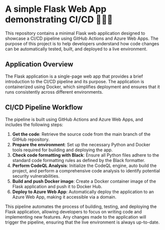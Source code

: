 # A simple Flask Web App demonstrating CI/CD 🚀🔧🔄

This repository contains a minimal Flask web application designed to showcase a CI/CD pipeline using GitHub Actions and Azure Web Apps. The purpose of this project is to help developers understand how code changes can be automatically tested, built, and deployed to a live environment.

## Application Overview

The Flask application is a single-page web app that provides a brief introduction to the CI/CD pipeline and its purpose. The application is containerized using Docker, which simplifies deployment and ensures that it runs consistently across different environments.

## CI/CD Pipeline Workflow

The pipeline is built using GitHub Actions and Azure Web Apps, and includes the following steps:

1. **Get the code**: Retrieve the source code from the main branch of the GitHub repository.
2. **Prepare the environment**: Set up the necessary Python and Docker tools required for building and deploying the app.
3. **Check code formatting with Black**: Ensure all Python files adhere to the standard code formatting rules as defined by the Black formatter.
4. **Perform CodeQL Analysis**: Initialize the CodeQL engine, auto build the project, and perform a comprehensive code analysis to identify potential security vulnerabilities.
5. **Build and push Docker image**: Create a Docker container image of the Flask application and push it to Docker Hub.
6. **Deploy to Azure Web App**: Automatically deploy the application to an Azure Web App, making it accessible via a domain.


This pipeline automates the process of building, testing, and deploying the Flask application, allowing developers to focus on writing code and implementing new features. Any changes made to the application will trigger the pipeline, ensuring that the live environment is always up-to-date.


